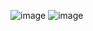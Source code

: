 ![image](https://github.com/user-attachments/assets/1fecde01-cbb5-4e51-a4a6-5d02f1aa59bf)
![image](https://github.com/user-attachments/assets/033009a0-3c2c-49a9-827e-6e2cd28eaa98)
